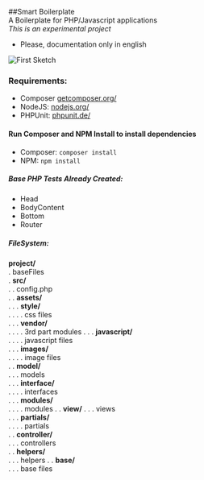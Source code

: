 ##Smart Boilerplate  
A Boilerplate for PHP/Javascript applications  
*This is an experimental project*  

- Please, documentation only in english   

![First Sketch](https://github.com/leaofelipe/smart-boilerplate/blob/master/doc/images/first-sketch.jpg "First Sketch")

### Requirements:
- Composer [getcomposer.org/](https://getcomposer.org/)  
- NodeJS: [nodejs.org/](https://nodejs.org/en/)  
- PHPUnit: [phpunit.de/](https://phpunit.de/)

#### Run Composer and NPM Install to install dependencies
- Composer: `composer install`  
- NPM: `npm install`   

##### Base PHP Tests Already Created:
- Head  
- BodyContent  
- Bottom  
- Router

##### FileSystem:  
**project/**  
.    baseFiles  
.    **src/**  
.    .    config.php  
.    .    **assets/**  
.    .     .   **style/**  
.    .     .   .    css files  
.    .     .   **vendor/**  
.    .     .   .    3rd part modules 
.    .     .   **javascript/**  
.    .     .   .    javascript files  
.    .     .   **images/**  
.    .     .   .    image files   
.    .    **model/**  
.    .     .   models  
.    .     .   **interface/**  
.    .     .   .    interfaces  
.    .     .   **modules/**  
.    .     .   .    modules
.    .    **view/**
.    .     .   views  
.    .     .   **partials/**  
.    .     .   .    partials  
.    .    **controller/**  
.    .     .  controllers  
.    .    **helpers/**  
.    .     .   helpers
.    .    **base/**  
.    .     .   base files

